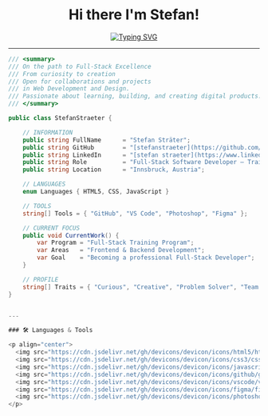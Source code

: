 <h1 align="center">
  Hi there I'm Stefan!
</h1>

<!-- Typing Animation -->
<p align="center">
  <a href="https://github.com/stefanstraeter">
    <img src="https://readme-typing-svg.herokuapp.com?font=Fira+Code&pause=1000&color=00FF99&center=true&vCenter=true&width=500&lines=On+the+path+to+Full-Stack+Excellence;From+curiosity+to+creation;Passionate+about+Web+Development" alt="Typing SVG" />
  </a>
</p>

---

```csharp
/// <summary>
/// On the path to Full-Stack Excellence 
/// From curiosity to creation
/// Open for collaborations and projects
/// in Web Development and Design.
/// Passionate about learning, building, and creating digital products.
/// </summary>

public class StefanStraeter {

    // INFORMATION
    public string FullName      = "Stefan Sträter";
    public string GitHub        = "[stefanstraeter](https://github.com/stefanstraeter)";
    public string LinkedIn      = "[stefan straeter](https://www.linkedin.com/in/stefan-straeter)";
    public string Role          = "Full-Stack Software Developer – Training Program";
    public string Location      = "Innsbruck, Austria";

    // LANGUAGES
    enum Languages { HTML5, CSS, JavaScript }

    // TOOLS
    string[] Tools = { "GitHub", "VS Code", "Photoshop", "Figma" };

    // CURRENT FOCUS
    public void CurrentWork() {
        var Program = "Full-Stack Training Program";
        var Areas   = "Frontend & Backend Development";
        var Goal    = "Becoming a professional Full-Stack Developer";
    }

    // PROFILE
    string[] Traits = { "Curious", "Creative", "Problem Solver", "Team Player" };
}


---

### 🛠️ Languages & Tools

<p align="center">
  <img src="https://cdn.jsdelivr.net/gh/devicons/devicon/icons/html5/html5-original.svg" alt="HTML5" width="50" height="50"/>
  <img src="https://cdn.jsdelivr.net/gh/devicons/devicon/icons/css3/css3-original.svg" alt="CSS3" width="50" height="50"/>
  <img src="https://cdn.jsdelivr.net/gh/devicons/devicon/icons/javascript/javascript-original.svg" alt="JavaScript" width="50" height="50"/>
  <img src="https://cdn.jsdelivr.net/gh/devicons/devicon/icons/github/github-original.svg" alt="GitHub" width="50" height="50"/>
  <img src="https://cdn.jsdelivr.net/gh/devicons/devicon/icons/vscode/vscode-original.svg" alt="VS Code" width="50" height="50"/>
  <img src="https://cdn.jsdelivr.net/gh/devicons/devicon/icons/figma/figma-original.svg" alt="Figma" width="50" height="50"/>
  <img src="https://cdn.jsdelivr.net/gh/devicons/devicon/icons/photoshop/photoshop-plain.svg" alt="Photoshop" width="50" height="50"/>
</p>
